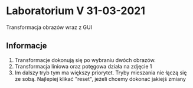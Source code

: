 # Laboratorium V 31-03-2021
Transformacja obrazów wraz z GUI

## Informacje
1. Transformacje dokonują się po wybraniu dwóch obrazów.
2. Transformacja liniowa oraz potęgowa działa na zdjęcie 1
3. Im dalszy tryb tym ma większy priorytet. Tryby mieszania nie łączą się ze sobą. Najlepiej klikać "reset", jeżeli chcemy dokonać jakiejś zmiany